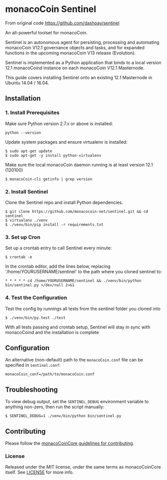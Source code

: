 # monacoCoin Sentinel  
From original code https://github.com/dashpay/sentinel


An all-powerful toolset for monacoCoin.

Sentinel is an autonomous agent for persisting, processing and automating monacoCoin V12.1 governance objects and tasks, and for expanded functions in the upcoming monacoCoin V13 release (Evolution).

Sentinel is implemented as a Python application that binds to a local version 12.1 monacoCoind instance on each monacoCoin V12.1 Masternode.

This guide covers installing Sentinel onto an existing 12.1 Masternode in Ubuntu 14.04 / 16.04.

## Installation

### 1. Install Prerequisites

Make sure Python version 2.7.x or above is installed:

    python --version

Update system packages and ensure virtualenv is installed:

    $ sudo apt-get update
    $ sudo apt-get -y install python-virtualenv

Make sure the local monacoCoin daemon running is at least version 12.1 (120100)

    $ monacoCoin-cli getinfo | grep version

### 2. Install Sentinel

Clone the Sentinel repo and install Python dependencies.

    $ git clone https://github.com/monacocoin-net/sentinel.git && cd sentinel
    $ virtualenv ./venv
    $ ./venv/bin/pip install -r requirements.txt

### 3. Set up Cron

Set up a crontab entry to call Sentinel every minute:

    $ crontab -e

In the crontab editor, add the lines below, replacing '/home/YOURUSERNAME/sentinel' to the path where you cloned sentinel to:

    * * * * * cd /home/YOURUSERNAME/sentinel && ./venv/bin/python bin/sentinel.py >/dev/null 2>&1

### 4. Test the Configuration

Test the config by runnings all tests from the sentinel folder you cloned into

    $ ./venv/bin/py.test ./test

With all tests passing and crontab setup, Sentinel will stay in sync with monacoCoind and the installation is complete

## Configuration

An alternative (non-default) path to the `monacoCoin.conf` file can be specified in `sentinel.conf`:

    monacoCoin_conf=/path/to/monacoCoin.conf

## Troubleshooting

To view debug output, set the `SENTINEL_DEBUG` environment variable to anything non-zero, then run the script manually:

    $ SENTINEL_DEBUG=1 ./venv/bin/python bin/sentinel.py

## Contributing

Please follow the [monacoCoinCore guidelines for contributing](https://github.com/monacoCoinpay/monacoCoin/blob/v0.12.1.x/CONTRIBUTING.md).

### License

Released under the MIT license, under the same terms as monacoCoinCore itself. See [LICENSE](LICENSE) for more info.
